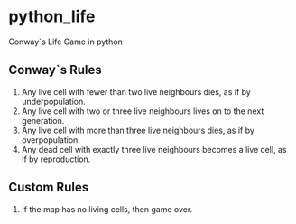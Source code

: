 # python_life
Conway`s Life Game in python

## Conway`s Rules
1.   Any live cell with fewer than two live neighbours dies, as if by underpopulation.
2.   Any live cell with two or three live neighbours lives on to the next generation.
3.   Any live cell with more than three live neighbours dies, as if by overpopulation.
4.   Any dead cell with exactly three live neighbours becomes a live cell, as if by reproduction.

## Custom  Rules
1. If the map has no living cells, then game over.